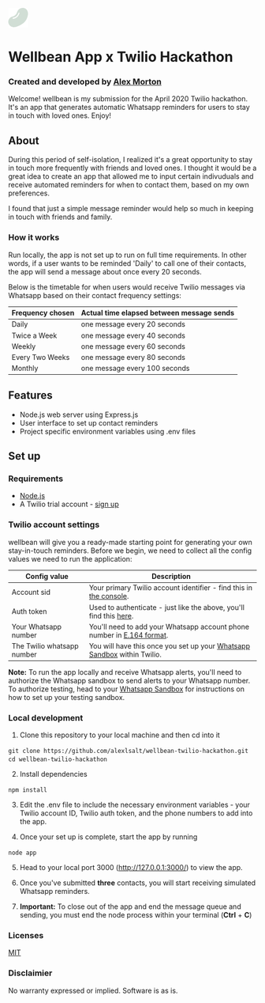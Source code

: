 ![Wellbean bean](public/assets/img/wellbean_favicon.png)

# Wellbean App x Twilio Hackathon 

### Created and developed by [Alex Morton](https://alexlsalt.github.io/)  

Welcome! wellbean is my submission for the April 2020 Twilio hackathon. It's an app that generates automatic Whatsapp reminders for users to stay in touch with loved ones. Enjoy!

## About

During this period of self-isolation, I realized it's a great opportunity to stay in touch more frequently with friends and loved ones. I thought it would be a great idea to create an app that allowed me to input certain indivuduals and receive automated reminders for when to contact them, based on my own preferences.

I found that just a simple message reminder would help so much in keeping in touch with friends and family. 

### How it works

Run locally, the app is not set up to run on full time requirements. In other words, if a user wants to be reminded 'Daily' to call one of their contacts, the app will send a message about once every 20 seconds.

Below is the timetable for when users would receive Twilio messages via Whatsapp based on their contact frequency settings: 

| Frequency chosen  | Actual time elapsed between message sends  |
|---|---|
|  Daily | one message every 20 seconds  |
| Twice a Week  | one message every 40 seconds  |
| Weekly  | one message every 60 seconds  |
| Every Two Weeks  | one message every 80 seconds  |
| Monthly | one message every 100 seconds  |

## Features

- Node.js web server using Express.js
- User interface to set up contact reminders
- Project specific environment variables using .env files

## Set up

### Requirements

- [Node.js](https://nodejs.org/)
- A Twilio trial account - [sign up](https://www.twilio.com/try-twilio)

### Twilio account settings

wellbean will give you a ready-made starting point for generating your own stay-in-touch reminders. Before we begin, we need to collect all the config values we need to run the application:

| Config value  | Description  |
|---|---|
| Account sid  | Your primary Twilio account identifier - find this in [the console](https://github.com/alexlsalt/wellbean-twilio-hackathon/blob/master/LICENSE).  |
| Auth token  | Used to authenticate - just like the above, you'll find this [here](https://www.twilio.com/console).  |
| Your Whatsapp number  | You'll need to add your Whatsapp account phone number in [E.164 format](https://en.wikipedia.org/wiki/E.164). |
| The Twilio whatsapp number  | You will have this once you set up your [Whatsapp Sandbox](https://www.twilio.com/console/sms/whatsapp/sandbox) within Twilio.  |

**Note:** To run the app locally and receive Whatsapp alerts, you'll need to authorize the Whatsapp sandbox to send alerts to your Whatsapp number. To authorize testing, head to your [Whatsapp Sandbox](https://www.twilio.com/console/sms/whatsapp/sandbox) for instructions on how to set up your testing sandbox.



### Local development

1. Clone this repository to your local machine and then cd into it

`git clone https://github.com/alexlsalt/wellbean-twilio-hackathon.git`
`cd wellbean-twilio-hackathon`

2. Install dependencies 

`npm install`

3. Edit the .env file to include the necessary environment variables - your Twilio account ID, Twilio auth token, and the phone numbers to add into the app.

4. Once your set up is complete, start the app by running 

`node app`

5. Head to your local port 3000 (http://127.0.0.1:3000/) to view the app.

6. Once you've submitted **three** contacts, you will start receiving simulated Whatsapp reminders.

7. **Important:** To close out of the app and end the message queue and sending, you must end the node process within your terminal (**Ctrl** + **C**)


### Licenses

[MIT](https://github.com/alexlsalt/wellbean-twilio-hackathon/blob/master/LICENSE)

### Disclaimier

No warranty expressed or implied. Software is as is.

